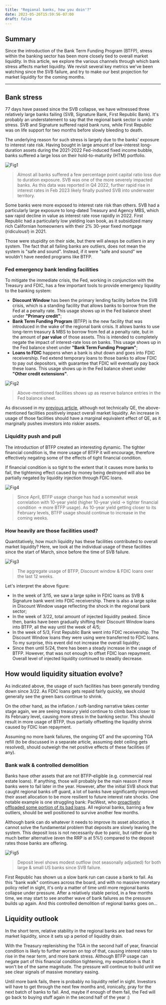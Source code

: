 ```yaml
---
title: "Regional banks, how you doin'?"
date: 2023-05-26T15:59:56-07:00
draft: false
---
```


## Summary

Since the introduction of the Bank Term Funding Program (BTFP), stress within the banking sector has been more closely tied to overall market liquidity. In this article, we explore the various channels through which bank stress affects market liquidity. We revisit several key metrics we've been watching since the SVB failure, and try to make our best projection for market liquidity for the coming months.

---

## Bank stress

77 days have passed since the SVB collapse, we have witnessed three relatively large banks failing (SVB, Signature Bank, First Republic Bank). It's probably an understatement to say that the regional bank sector is under stress. SVB and Signature suffered rapid bank runs, while First Republic was on life support for two months before slowly bleeding to death.

The underlying reason for such stress is largely due to the banks' exposure to interest rate risk. Having bought in large amount of low-interest long-duration assets during the 2021-2022 Fed-induced fixed income bubble, banks suffered a large loss on their hold-to-maturity (HTM) portfolio.

![Fig1](https://raw.githubusercontent.com/zyw229/zyw229.github.io/main/contents/macro003/image001.png)

> Almost all banks suffered a few percentage point capital ratio loss due to duration exposure. SVB was one of the more severely impacted banks. As this data was reported in Q4 2022, further rapid rise in interest rates in Feb 2023 likely finally pushed SVB into underwater territory.

Some banks were more exposed to interest rate risk than others. SVB had a particularly large exposure to long-dated Treasury and Agency MBS, which saw rapid decline in value as interest rate rose rapidly in 2022. First Republic had a particularly low yielding loan book, as it subsidized many rich Californian homeowners with their 2% 30-year fixed mortgage (ridiculous!) in 2021.

Those were stupidity on their side, but there will always be outliers in any system. The fact that all failing banks are outliers, does not mean the system is "safe and sound". Instead, if it were "safe and sound" we wouldn't have needed programs like BTFP.

### Fed emergency bank lending facilities

To mitigate the immediate crisis, the Fed, working in conjunction with the Treasury and FDIC, has a few important tools to provide emergency liquidity to the banking system:

- **Discount Window** has been the primary lending facility before the SVB crisis, which is a standing facility that allows banks to borrow from the Fed at a penalty rate. This usage shows up in the Fed balance sheet under **"Primary credit"**;
- **Bank Term Funding Program** (BTFP) is the new facility that was introduced in the wake of the regional bank crisis. It allows banks to use long-term treasury & MBS to borrow from fed at a penalty rate, but in the amount of **par value** of those assets. This is intended to completely negate the impact of interest-rate loss on banks. This usage shows up in the Fed balance sheet under **"Bank Term Funding Program"**;
- **Loans to FDIC** happens when a bank is shut down and goes into FDIC receivership. Fed extend temporary loans to those banks to allow FDIC to pay out depositors, with guarantee that FDIC will eventually pay back these loans. This usage shows up in the Fed balance sheet under **"Other credit extensions"**.

![Fig2](https://raw.githubusercontent.com/zyw229/zyw229.github.io/main/contents/macro003/image002.png)

> Above-mentioned facilities shows up as reserve balance entries in the Fed balance sheet.

As discussed in my [previous article](https://zyw229.github.io/posts/macro001/), although not technically QE, the above-mentioned facilities positively impact overall market liquidity. An increase in usage of those facilities should have a marginal equivalent effect of QE, as it marginally pushes investors into riskier assets.

### Liquidity push and pull

The introduction of BTFP created an interesting dynamic. The tighter financial condition is, the more usage of BTFP it will encourage, therefore effectively negating some of the effects of tight financial condition.

If financial condition is so tight to the extent that it causes more banks to fail, the tightening effect caused by money being destroyed will also be partially negated by liquidity injection through FDIC loans.

![Fig4](https://raw.githubusercontent.com/zyw229/zyw229.github.io/main/contents/macro003/image004.png)

> Since April, BTFP usage change has had a somewhat weak correlation with 10-year yield (higher 10-year yield -> tighter financial condition -> more BTFP usage). As 10-year yield getting closer to its February levels, BTFP usage should continue to increase in the coming weeks.

### How heavily are those facilities used?

Quantitatively, how much liquidity has these facilities contributed to overall market liquidity? Here, we look at the individual usage of these facilities since the start of March, since before the time of SVB failure.

![Fig3](https://raw.githubusercontent.com/zyw229/zyw229.github.io/main/contents/macro003/image003.png)

> The aggregate usage of BTFP, Discount window & FDIC loans over the last 12 weeks.

Let's interpret the above figure:

* In the week of 3/15, we saw a large spike in FDIC loans as SVB & Signature bank went into FDIC receivership. There is also a large spike in Discount Window usage reflecting the shock in the regional bank sector;
* In the week of 3/22, total amount of injected liquidity peaked. Since then, banks have been gradually shifting their Discount Window loans into BTFP, all the way until the week of 4/5;
* In the week of 5/3, First Republic Bank went into FDIC receivership. The Discount Window loans they were using were transferred to FDIC loans. To my surprise, this event did not increase the overall liquidity;
* Since then until 5/24, there has been a steady increase in the usage of BTFP. However, that was not enough to offset FDIC loan repayment. Overall level of injected liquidity continued to steadily decrease.

## How would liquidity situation evolve?

As indicated above, the usage of such facilities has been generally trending down since 3/22. As FDIC loans gets repaid fairly quickly, we should generally see the green bars continue to shrink.

On the other hand, as the inflation / soft-landing narrative takes center stage again, we are seeing treasury yield continue to climb back closer to its February level, causing more stress in the banking sector. This should result in more usage of BTFP, thus partially offsetting the liquidity shrink caused by FDIC loan repayment.

Assuming no more bank failures, the ongoing QT and the upcoming TGA refill (to be discussed in a separate article, assuming debt ceiling gets resolved), should outweigh the net positive effects of these facilities (if any).

### Bank walk & controlled demolition

Banks have other assets that are not BTFP-eligible (e.g. commercial real estate loans). If anything, those will probably be the main reason if more banks were to fail later in the year. However, after the initial SVB shock that caught regional banks off guard, a lot of banks have significantly improved their asset allocation to be more resilient to future interest rate shocks. One notable example is one struggling bank: PacWest, who [proactively offloaded some portion of its bad loans](https://finance.yahoo.com/news/struggling-pacwest-offloads-real-estate-151928827.html). All regional banks, barring a few outliers, should be well positioned to survive another few months.

Although bank can do whatever it needs to improve its asset allocation, it cannot solve the fundamental problem that deposits are slowly leaving the system. This deposit loss is not necessarily due to panic, but rather due to much better alternative (even the RRP is at 5%!) compared to the deposit rates those banks are offering.

![Fig5](https://raw.githubusercontent.com/zyw229/zyw229.github.io/main/contents/macro003/image005.png)

> Deposit level shows modest outflow (not seasonally adjusted) for both large & small US banks since SVB failure.

First Republic has shown us a slow bank run can cause a bank to fail. As this "bank walk" continues across the board, and with no massive monetary policy relief in sight, it's only a matter of time until more regional banks collapse under pressure. After a relatively stable period, in a few months time, we may start to see another wave of bank failures as the pressure builds up again. And this controlled demolition of regional banks goes on...

## Liquidity outlook

In the short term, relative stability in the regional banks are bad news for market liquidity, since it sets up a period of liquidity drain.

With the Treasury replenishing the TGA in the second half of year, financial condition is likely to further worsen on top of that, causing interest rates to rise in the near term, and more bank stress. Although BTFP usage can negate part of this financial condition tightening, my expectation is that it won't be of the same magnitude. The pressure will continue to build until we see clear signals of massive monetary easing.

Until more bank fails, there is probably no liquidity relief in sight. Investors will have to get through the next few months and, ironically, pray for the next batch of banks to fail. And, maybe if enough of them fail, the Fed will go back to buying stuff again in the second half of the year :)